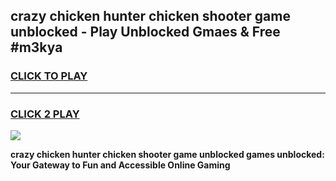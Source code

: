 
## crazy chicken hunter chicken shooter game unblocked - Play Unblocked Gmaes & Free #m3kya
<h3>
<a href="https://premium.freeplayer.one?title=crazy_chicken_hunter_chicken_shooter_game_unblocked&ref=03M">CLICK TO PLAY</a></h3>
<hr>

<h3>
<a href="https://premium.freeplayer.one?title=crazy_chicken_hunter_chicken_shooter_game_unblocked&ref=03M">CLICK 2 PLAY</a>
  
</h3>

<a href="https://premium.freeplayer.one?title=crazy_chicken_hunter_chicken_shooter_game_unblocked&ref=03M"><img src="https://clearcache.store/games.png"></a>


**crazy chicken hunter chicken shooter game unblocked games unblocked: Your Gateway to Fun and Accessible Online Gaming**
